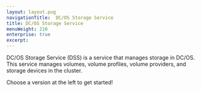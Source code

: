 ```yaml
---
layout: layout.pug
navigationTitle:  DC/OS Storage Service 
title: DC/OS Storage Service 
menuWeight: 210
enterprise: true
excerpt:
---
```



DC/OS Storage Service (DSS) is a service that manages storage in DC/OS.
This service manages volumes, volume profiles, volume providers, and storage devices in the cluster.

Choose a version at the left to get started!
